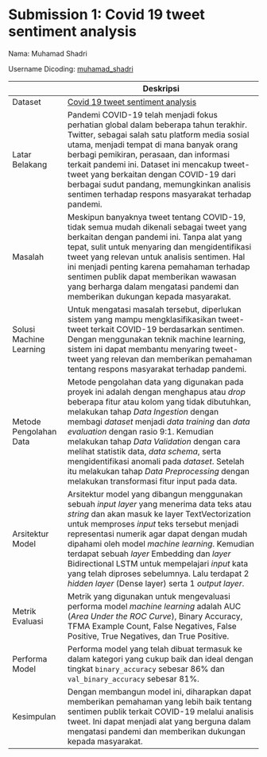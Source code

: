 # Submission 1: Covid 19 tweet sentiment analysis

Nama: Muhamad Shadri

Username Dicoding: [muhamad_shadri](https://www.dicoding.com/users/muhamad_shadri/academies)

|     | Deskripsi |
| --- | --------- |
| Dataset | [Covid 19 tweet sentiment analysis](https://www.kaggle.com/code/alankritamishra/covid-19-tweet-sentiment-analysis) |
| Latar Belakang | Pandemi COVID-19 telah menjadi fokus perhatian global dalam beberapa tahun terakhir. Twitter, sebagai salah satu platform media sosial utama, menjadi tempat di mana banyak orang berbagi pemikiran, perasaan, dan informasi terkait pandemi ini. Dataset ini mencakup tweet-tweet yang berkaitan dengan COVID-19 dari berbagai sudut pandang, memungkinkan analisis sentimen terhadap respons masyarakat terhadap pandemi. |
| Masalah | Meskipun banyaknya tweet tentang COVID-19, tidak semua mudah dikenali sebagai tweet yang berkaitan dengan pandemi ini. Tanpa alat yang tepat, sulit untuk menyaring dan mengidentifikasi tweet yang relevan untuk analisis sentimen. Hal ini menjadi penting karena pemahaman terhadap sentimen publik dapat memberikan wawasan yang berharga dalam mengatasi pandemi dan memberikan dukungan kepada masyarakat. |
| Solusi Machine Learning |Untuk mengatasi masalah tersebut, diperlukan sistem yang mampu mengklasifikasikan tweet-tweet terkait COVID-19 berdasarkan sentimen. Dengan menggunakan teknik machine learning, sistem ini dapat membantu menyaring tweet-tweet yang relevan dan memberikan pemahaman tentang respons masyarakat terhadap pandemi. |
| Metode Pengolahan Data | Metode pengolahan data yang digunakan pada proyek ini adalah dengan menghapus atau *drop* beberapa fitur atau kolom yang tidak dibutuhkan, melakukan tahap *Data Ingestion* dengan membagi *dataset* menjadi *data training* dan *data evaluation* dengan rasio 9:1. Kemudian melakukan tahap *Data Validation* dengan cara melihat statistik data, *data schema*, serta mengidentifikasi anomali pada *dataset*. Setelah itu melakukan tahap *Data Preprocessing* dengan melakukan transformasi fitur input pada data. |
| Arsitektur Model | Arsitektur model yang dibangun menggunakan sebuah *input layer* yang menerima data teks atau *string* dan akan masuk ke layer TextVectorization untuk memproses *input* teks tersebut menjadi representasi numerik agar dapat dengan mudah dipahami oleh model *machine learning*. Kemudian terdapat sebuah *layer* Embedding dan *layer* Bidirectional LSTM untuk mempelajari *input* kata yang telah diproses sebelumnya. Lalu terdapat 2 *hidden layer* (Dense layer) serta 1 *output layer*. |
| Metrik Evaluasi | Metrik yang digunakan untuk mengevaluasi performa model *machine learning* adalah AUC (*Area Under the ROC Curve*), Binary Accuracy, TFMA Example Count, False Negatives, False Positive, True Negatives, dan True Positive. |
| Performa Model | Performa model yang telah dibuat termasuk ke dalam kategori yang cukup baik dan ideal dengan tingkat `binary_accuracy` sebesar 86% dan `val_binary_accuracy` sebesar 81%. |
| Kesimpulan | Dengan membangun model ini, diharapkan dapat memberikan pemahaman yang lebih baik tentang sentimen publik terkait COVID-19 melalui analisis tweet. Ini dapat menjadi alat yang berguna dalam mengatasi pandemi dan memberikan dukungan kepada masyarakat. |
